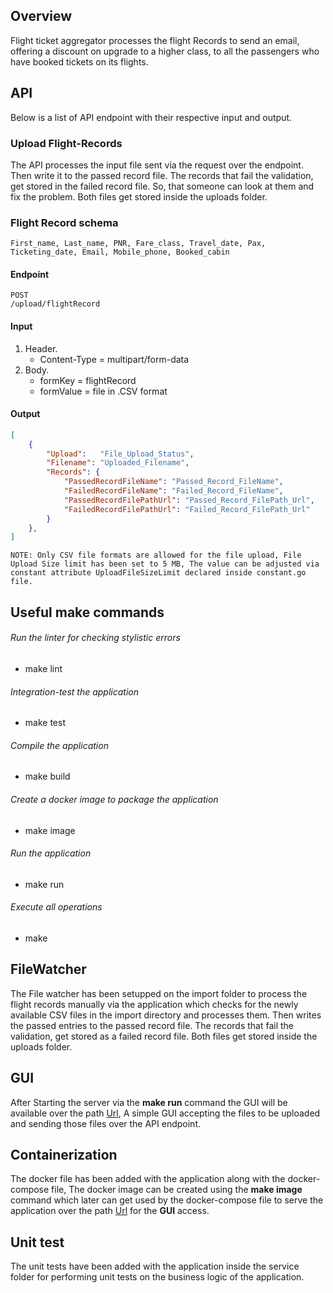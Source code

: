 ## Overview

Flight ticket aggregator processes the flight Records to send an email, offering a discount on upgrade to a higher class, to all the passengers who have booked tickets on its flights.

## API

Below is a list of API endpoint with their respective input and output.

### Upload Flight-Records

The API processes the input file sent via the request over the endpoint. Then write it to the passed record file. The records that fail the validation, get stored in the failed record file. So, that someone can look at them and fix the problem. Both files get stored inside the uploads folder.

### Flight Record schema 
```
First_name, Last_name, PNR, Fare_class, Travel_date, Pax, Ticketing_date, Email, Mobile_phone, Booked_cabin
```

#### Endpoint

```
POST
/upload/flightRecord
```

#### Input
1. Header.
    - Content-Type = multipart/form-data 
2. Body.
    - formKey = flightRecord
    - formValue =  file in .CSV format  
    
#### Output

```json
[
    {
        "Upload":   "File_Upload_Status",
        "Filename": "Uploaded_Filename",
        "Records": {
            "PassedRecordFileName": "Passed_Record_FileName",
            "FailedRecordFileName": "Failed_Record_FileName",
            "PassedRecordFilePathUrl": "Passed_Record_FilePath_Url",
            "FailedRecordFilePathUrl": "Failed_Record_FilePath_Url"
        }
    },
]
```

`NOTE: Only CSV file formats are allowed for the file upload, File Upload Size limit has been set to 5 MB, The value can be adjusted via constant attribute UploadFileSizeLimit declared inside constant.go file.`

## Useful make commands

###### Run the linter for checking stylistic errors
- make lint

###### Integration-test the application 
- make test
     
###### Compile the application 
- make build

###### Create a docker image to package the application
- make image

###### Run the application 
- make run

###### Execute all operations
- make

## FileWatcher

The File watcher has been setupped on the import folder to process the flight records manually via the application which checks for the newly available CSV files in the import directory and processes them. Then writes the passed entries to the passed record file. The records that fail the validation, get stored as a failed record file. Both files get stored inside the uploads folder.

## GUI

After Starting the server via the **make run** command the GUI will be available over the path [Url](http://localhost:3002), A simple GUI accepting the files to be uploaded and sending those files over the API endpoint.

## Containerization

The docker file has been added with the application along with the docker-compose file, The docker image can be created using the **make image** command which later can get used by the docker-compose file to serve the application over the path [Url](http://localhost:3002) for the **GUI** access.


## Unit test

The unit tests have been added with the application inside the service folder for performing unit tests on the business logic of the application.